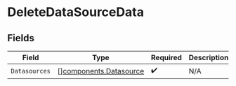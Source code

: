 # DeleteDataSourceData


## Fields

| Field                                                            | Type                                                             | Required                                                         | Description                                                      |
| ---------------------------------------------------------------- | ---------------------------------------------------------------- | ---------------------------------------------------------------- | ---------------------------------------------------------------- |
| `Datasources`                                                    | [][components.Datasource](../../models/components/datasource.md) | :heavy_check_mark:                                               | N/A                                                              |
